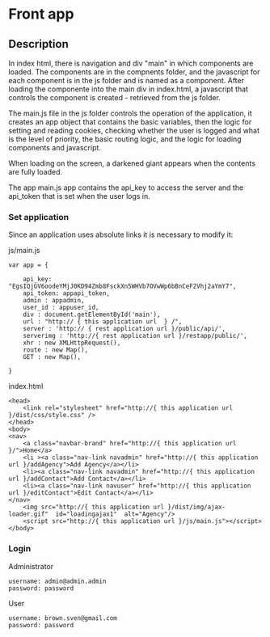 # Front app

## Description 

In index html, there is navigation and div "main" in which components are loaded.
The components are in the compnents folder, and the javascript for each component is in the js folder and is named as a component.
After loading the componente into the main div in index.html, a javascript that controls the component is created - retrieved from the js folder.

The main.js file in the js folder controls the operation of the application, it creates an app object that contains the basic variables, then the logic for
setting and reading cookies, checking whether the user is logged and what is the level of priority, the basic routing logic, and the logic for loading components
and javascript.

When loading on the screen, a darkened giant appears when the contents are fully loaded.

The app main.js app contains the api_key to access the server and the api_token that is set when the user logs in.

### Set application

Since an application uses absolute links it is necessary to modify it:

js/main.js
```
var app = {
	
	api_key: "EgsIQjGV6oodeYMjJ0KD94Zmb8FsckXn5WHVb7OVwWp6bBnCeF2Vhj2aYmY7",
    api_token: appapi_token,
	admin : appadmin,
	user_id : appuser_id,
	div : document.getElementById('main'),
	url : "http:// { this application url  } /",
	server : 'http:// { rest application url }/public/api/',
	serverimg : 'http://{ rest application url }/restapp/public/',
	xhr : new XMLHttpRequest(),
	route : new Map(),
	GET : new Map(),
	
}
```
index.html
```
<head>
	<link rel="stylesheet" href="http://{ this application url }/dist/css/style.css" />
</head>
<body>
<nav>
	<a class="navbar-brand" href="http://{ this application url }/">Home</a>
	<li ><a class="nav-link navadmin" href="http://{ this application url }/addAgency">Add Agency</a></li>	
	<li><a class="nav-link navadmin" href="http://{ this application url }/addContact">Add Contact</a></li>		
	<li><a class="nav-link navuser" href="http://{ this application url }/editContact">Edit Contact</a></li>	
</nav>
	<img src="http://{ this application url }/dist/img/ajax-loader.gif"  id="loadingajax1"  alt="Agency"/>
	<script src="http://{ this application url }/js/main.js"></script>
</body>
```
### Login 
Administrator
```
username: admin@admin.admin
password: password
```
User
```
username: brown.sven@gmail.com
password: password
```
